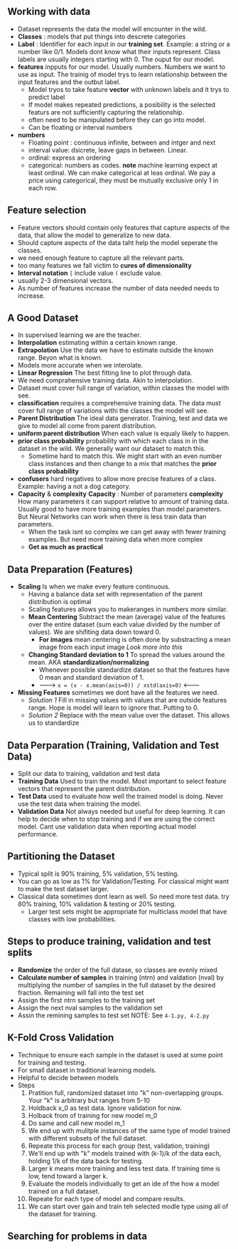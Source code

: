 ## Working with data

- Dataset represents the data the model will encounter in the wild.
- **Classes** : models that put things into descrete categories
- **Label** : Identifier for each input in our **training set**. Example: a string or a number like 0/1. Models dont know what their inputs represent. Class labels are usually integers starting with 0. The ouput for our model.
- **features** inpputs for our model. Usually numbers. Numbers we want to use as input. The trainig of model trys to learn relationship between the input features and the outbut label. 
  - Model tryos to take feature **vector** with unknown labels and it trys to predict label
  - If model makes repeated predictions, a posibility is the selected featurs are not sufficiently capturing the relationship.
  - often need to be manipulated before they can go into model.
  - Can be floating or interval numbers
- **numbers**
  - Floating point : continuous infinite, between and intger and next
  - interval value: dsicrete, leave gaps in between. Linear.
  - ordinal: express an ordering
  - categorical: numbers as codes. **note** machine learning expect at least ordinal. We can make categorical at leas ordinal. We pay a price using categorical, they must be mutually exclusive only 1 in each row.

## Feature selection
- Feature vectors should contain only features that capture aspects of the data, that allow the model to generalize to new data.
- Should capture aspects of the data taht help the model seperate the classes.
- we need enough feature to capture all the relevant parts.
- too many features we fall victim to **cures of dimensionality**
- **Interval notation** `[` include value `(` exclude value.
- usually 2-3 dimensional vectors.
- As number of features increase the number of data needed needs to increase.

## A Good Dataset
- In supervised learning we are the teacher.
- **Interpolation** estimating within a certain known range.
- **Extrapolation** Use the data we have to estimate outside the known range. Beyon what is known.
- Models more accurate when we interolate.
- **Linear Regression** The best fitting line to plot through data.
- We need comprahensive training data. Akin to interpolation.
- Dataset must cover full range of variation, within classes the model with see.
- **classification** requires a comprehensive training data. The data must cover full range of variations withi the classes the model will see.
- **Parent Distribution** The ideal data generator. Training, test and data we give to model all come from parent distribution.
- **uniform parent distribution** When each value is equaly likely to happen.
- **prior class probability** probability with which each class in in the dataset in the wild. We generally want our dataset to match this.
  - Sometime hard to match this. We might start with an even number class instances and then change to a mix that matches the **prior class probability**
- **confusers** hard negatives to allow more precise features of a class. Example: having a not a dog category.
- **Capacity** & **complexity** **Capacity** : Number of parameters **complexity** How many parameters it can support relative to amount of training data. Usually good to have more training examples than model parameters. But Neural Networks  can work when there is less train data than parameters.
  - When the task isnt so complex we can get away with fewer training examples. But need more training data when more complex
  - **Get as much as practical**

## Data Preparation (Features)
- **Scaling** Is when we make every feature continuous.
  - Having a balance data set with representation of the parent distribution is optimal
  - Scaling features allows you to makeranges in numbers more similar.
  - **Mean Centering** Subtract the mean (average) value of the features over the entire dataset (sum each value divided by the number of values). We are shifiting data down toward 0.
    - **For images** mean centering is often done by substracting a mean image from each input image *Look more into this*
  - **Changing Standard deviation to 1** To spread the values around the mean. AKA **standardization/normalizing**
    - Whenever possible standardize dataset so that the features have 0 mean and standard deviation of 1.
    - ---> `x = (x - x.mean(axis=0)) / xstd(axis=0)` <---
- **Missing Features** sometimes we dont have all the features we need.
  - *Solution 1* Fill in missing values with values that are outside features range. Hope is model will learn to ignore that. Putting to 0.
  - *Solution 2* Replace with the mean value over the dataset. This allows us to standardize

## Data Perparation (Training, Validation and Test Data)
- Split our data to training, validation and test data
- **Training Data** Used to train the model. Most important to select feature vectors that represent the parent distribution.
- **Test Data** used to evaluate how well the trained model is doing. Never use the test data when training the model.
- **Validation Data** Not always needed but useful for deep learning. It can help to decide when to stop training and if we are using the correct model. Cant use validation data when reporting actual model performance.

## Partitioning the Dataset
- Typical split is 90% training, 5% validation, 5% testing.
- You can go as low as 1% for Validation/Testing. For classical might want to make the test dataset larger.
- Classical data sometimes dont learn as well. So need more test data. try 80% training, 10% validation & testing or 20% testing.
  - Larger test sets might be appropriate for multiclass model that have classes with low probabilities.

## Steps to produce training, validation and test splits
- **Randomize** the order of the full datase, so classes are evenly mixed
- **Calculate number of samples** in training (ntrn) and valdation (nval) by multiplying the number of samples in the full dataset by the desired fraction. Remaining will fall into the test set
- Assign the first ntrn samples to the training set
- Assign the next nval samples to the validation set
- Assin the remining samples to test set
NOTE: See `4-1.py, 4-2.py`

## K-Fold Cross Validation
- Technique to ensure each sample in the dataset is used at some point for training and testing.
- For small dataset in traditional learning models.
- Helpful to decide between models
- Steps
  1. Pratition full, randomized dataset into "k" non-overlapping groups. Your "k" is arbitrary but ranges from 5-10
  2. Holdback x_0 as test data. Ignore validation for now. 
  3. Holback from of training for new model m_0
  4. Do same and call new model m_1
  5. We end up with mulitple instances of the same type of model trained with different subsets of the full dataset.
  6. Repeate this process for each group (test, validation, training)
  7. We'll end up with "k" models trained with (k-1)/k of the data each, holding 1/k of the data back for testing.
  8. Larger k means more training and less test data. If training time is low, tend toward a larger k.
  9. Evaluate the models individually to get an ide of the how a model trained on a full dataset.
  10. Repeate for each type of model and compare results.
  11. We can start over gain and train teh selected modle type using all of the dataset for training.

## Searching for problems in data